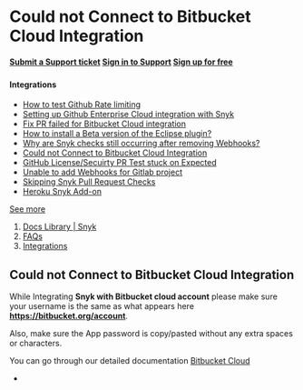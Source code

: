 # Could not Connect to Bitbucket Cloud Integration

####  [Submit a Support ticket](https://support.snyk.io/hc/en-us/requests/new) [Sign in to Support](https://support.snyk.io/hc/en-us/signin) [Sign up for free](https://snyk.io/login?cta=sign-up&loc=nav&page=support_docs_page)

###  [ ]() <a id="category-name"></a>

#### Integrations

* [ How to test Github Rate limiting](/hc/en-us/articles/360019183838-How-to-test-Github-Rate-limiting)
* [ Setting up Github Enterprise Cloud integration with Snyk](/hc/en-us/articles/360015863578-Setting-up-Github-Enterprise-Cloud-integration-with-Snyk)
* [ Fix PR failed for Bitbucket Cloud integration](/hc/en-us/articles/360015665077-Fix-PR-failed-for-Bitbucket-Cloud-integration)
* [ How to install a Beta version of the Eclipse plugin?](/hc/en-us/articles/360015543938-How-to-install-a-Beta-version-of-the-Eclipse-plugin-)
* [ Why are Snyk checks still occurring after removing Webhooks?](/hc/en-us/articles/360013813997-Why-are-Snyk-checks-still-occurring-after-removing-Webhooks-)
* [ Could not Connect to Bitbucket Cloud Integration](/hc/en-us/articles/360013324857-Could-not-Connect-to-Bitbucket-Cloud-Integration)
* [ GitHub License/Secuirty PR Test stuck on Expected](/hc/en-us/articles/360007716157-GitHub-License-Secuirty-PR-Test-stuck-on-Expected)
* [ Unable to add Webhooks for Gitlab project](/hc/en-us/articles/360007549597-Unable-to-add-Webhooks-for-Gitlab-project)
* [ Skipping Snyk Pull Request Checks](/hc/en-us/articles/360007301698-Skipping-Snyk-Pull-Request-Checks)
* [ Heroku Snyk Add-on](/hc/en-us/articles/360006806618-Heroku-Snyk-Add-on)

 [See more](/hc/en-us/sections/360000935857-Integrations)

1.  [Docs Library \| Snyk](/hc/en-us)
2.  [FAQs](/hc/en-us/categories/360000116697-FAQs)
3.  [Integrations](/hc/en-us/sections/360000935857-Integrations)

##  Could not Connect to Bitbucket Cloud Integration

While Integrating **Snyk with Bitbucket cloud account** please make sure your username is the same as what appears here **https://bitbucket.org/account**.

Also, make sure the App password is copy/pasted without any extra spaces or characters.

You can go through our detailed documentation [Bitbucket Cloud](https://support.snyk.io/hc/en-us/articles/360004032097-Bitbucket-Cloud-integration)

* 
